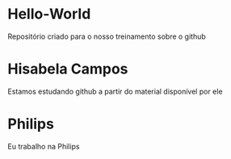 # Hello-World
Repositório criado para o nosso treinamento sobre o github
# Hisabela Campos
Estamos estudando github a partir do material disponível por ele
# Philips
Eu trabalho na Philips

